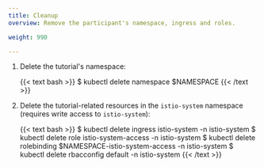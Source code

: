 ```yaml
---
title: Cleanup
overview: Remove the participant's namespace, ingress and roles.

weight: 990

---
```


1.  Delete the tutorial's namespace:

    {{< text bash >}}
    $ kubectl delete namespace $NAMESPACE
    {{< /text >}}

1.  Delete the tutorial-related resources in the `istio-system` namespace (requires write access to `istio-system`):

    {{< text bash >}}
    $ kubectl delete ingress istio-system -n istio-system
    $ kubectl delete role istio-system-access -n istio-system
    $ kubectl delete rolebinding $NAMESPACE-istio-system-access -n istio-system
    $ kubectl delete rbacconfig default -n istio-system
    {{< /text >}}

